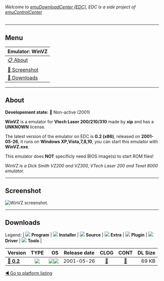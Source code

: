 ###### Welcome to [emuDownloadCenter (EDC)](https://github.com/PhoenixInteractiveNL/emuDownloadCenter/wiki/), EDC is a side project of [emuControlCenter](https://github.com/PhoenixInteractiveNL/emuControlCenter/wiki/)
***
## Menu
| **Emulator: WinVZ** |
|:---------|
| [:clipboard: About](#about) |
| [:sunrise: Screenshot](#screenshot) |
| [:floppy_disk: Downloads](#downloads) |
***
## About
**Developement state:** :red_circle: Non-active (2001)

**WinVZ** is a emulator for **Vtech Laser 200/210/310** made by **xip** and has a **UNKNOWN** license.

The latest version of the emulator on EDC is **0.2 (x86)**, released on **2001-05-26**, it runs on **Windows XP,Vista,7,8,10**, you can start this emulator with **WinVZ.exe**.

This emulator does **NOT** specificly need BIOS image(s) to start ROM files!

_WinVZ is a Dick Smith VZ200 and VZ300, VTech Laser 200 and Texet 8000 emulator._
***
## Screenshot
![](https://raw.githubusercontent.com/PhoenixInteractiveNL/emuDownloadCenter/master/hooks/winvz/emulator_screen_01.jpg "WinVZ screenshot.")
***
## Downloads
Legend:
| ![](https://raw.githubusercontent.com/wiki/PhoenixInteractiveNL/emuDownloadCenter/images_misc/icon_program_24.png) **Program** | 
![](https://raw.githubusercontent.com/wiki/PhoenixInteractiveNL/emuDownloadCenter/images_misc/icon_installer_24.png) **Installer** | 
![](https://raw.githubusercontent.com/wiki/PhoenixInteractiveNL/emuDownloadCenter/images_misc/icon_source_code_24.png) **Source** | 
![](https://raw.githubusercontent.com/wiki/PhoenixInteractiveNL/emuDownloadCenter/images_misc/icon_extra_24.png) **Extra** | 
![](https://raw.githubusercontent.com/wiki/PhoenixInteractiveNL/emuDownloadCenter/images_misc/icon_plugin_24.png) **Plugin** | 
![](https://raw.githubusercontent.com/wiki/PhoenixInteractiveNL/emuDownloadCenter/images_misc/icon_driver_24.png) **Driver** | 
![](https://raw.githubusercontent.com/wiki/PhoenixInteractiveNL/emuDownloadCenter/images_misc/icon_tools_24.png) **Tools** | 
 
| Version | TYPE | OS | Release date | CLOG | CONT | DL Size |
|:--------|:----:|---:|:------------:|:----:|:----:|--------:|
| [:floppy_disk: **0.2**](https://github.com/PhoenixInteractiveNL/edc-repo0006/raw/master/winvz/0.2.7z) | ![](https://raw.githubusercontent.com/wiki/PhoenixInteractiveNL/emuDownloadCenter/images_misc/icon_program_24.png) | ![](https://raw.githubusercontent.com/wiki/PhoenixInteractiveNL/emuDownloadCenter/images_misc/logo_windows_24.png)![](https://raw.githubusercontent.com/wiki/PhoenixInteractiveNL/emuDownloadCenter/images_misc/icon_32-bit_24.png) | 2001-05-26 | [:page_facing_up:](https://github.com/PhoenixInteractiveNL/edc-repo0006/blob/master/winvz/0.2_changelog.txt) | [:mag_right:](https://github.com/PhoenixInteractiveNL/edc-repo0006/blob/master/winvz/0.2_contents.txt) | 69 KB |

[:arrow_backward: Go to platform listing](https://github.com/PhoenixInteractiveNL/emuDownloadCenter/wiki/EDC-Platform-List)
